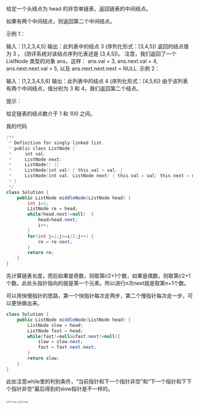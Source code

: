 给定一个头结点为 head 的非空单链表，返回链表的中间结点。

如果有两个中间结点，则返回第二个中间结点。

 

示例 1：

输入：[1,2,3,4,5]
输出：此列表中的结点 3 (序列化形式：[3,4,5])
返回的结点值为 3 。 (测评系统对该结点序列化表述是 [3,4,5])。
注意，我们返回了一个 ListNode 类型的对象 ans，这样：
ans.val = 3, ans.next.val = 4, ans.next.next.val = 5, 以及 ans.next.next.next = NULL.
示例 2：

输入：[1,2,3,4,5,6]
输出：此列表中的结点 4 (序列化形式：[4,5,6])
由于该列表有两个中间结点，值分别为 3 和 4，我们返回第二个结点。


提示：

给定链表的结点数介于 1 和 100 之间。

我的代码

```java
/**
 * Definition for singly-linked list.
 * public class ListNode {
 *     int val;
 *     ListNode next;
 *     ListNode() {}
 *     ListNode(int val) { this.val = val; }
 *     ListNode(int val, ListNode next) { this.val = val; this.next = next; }
 * }
 */
class Solution {
    public ListNode middleNode(ListNode head) {
        int i=1;
        ListNode re = head;
        while(head.next!=null)  {
            head=head.next;
            i++;
        }
        for(int j=1;j<=i/2;j++) {
            re = re.next;
        }
        return re;
    }
}
```

先计算链表长度，而后如果是奇数，则取第i/2+1个数，如果是偶数，则取第i/2+1个数。此处头指针指向的就是第一个元素。所以进行n次next就是取第n+1个数。

可以用快慢指针的思路，第一个快指针每次走两步，第二个慢指针每次走一步，可以更快做出来。

```java
class Solution {
    public ListNode middleNode(ListNode head) {
        ListNode slow = head;
        ListNode fast = head;
        while(fast!=null&&fast.next!=null){
            slow = slow.next;
            fast = fast.next.next;
        }
        return slow;
    }
}
```

此处注意while里的判别条件，“当前指针和下一个指针非空”和“下一个指针和下下个指针非空”最后得到的slow指针是不一样的。

<img src="http://yyh-blogimage.oss-cn-shanghai.aliyuncs.com/img/2b7a4130111600cf615b5584b3cc7f863d289a9a7d43b90147c79f51f68a5aa6-876-1.png" alt="876-1.png" style="zoom: 33%;" />

<img src="http://yyh-blogimage.oss-cn-shanghai.aliyuncs.com/img/5c3f88cc6b312b7193a6e071cef93ec5eb3070005af23cad22a11e10ea0aca3e-876-2.png" alt="876-2.png" style="zoom:33%;" />
